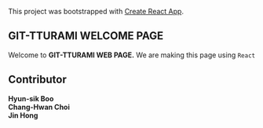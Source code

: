 This project was bootstrapped with [Create React App](https://github.com/facebook/create-react-app).

## GIT-TTURAMI WELCOME PAGE
Welcome to <b>GIT-TTURAMI WEB PAGE.</b>
We are making this page using `React`

## Contributor
<b>Hyun-sik Boo</b><br>
<b>Chang-Hwan Choi</b><br>
<b>Jin Hong</b><br>
